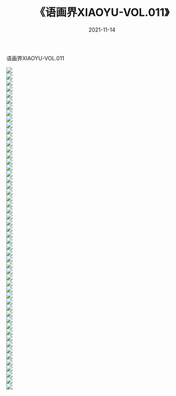 ﻿---
layout: post
title:  《语画界XIAOYU-VOL.011》
date:   2021-11-14
img: http://imgx.orgx.ga/漏D/网络美图/2021/语画界XIAOYU-VOL.011/000.jpg
categories: [美女, 清纯, 唯美]
---

语画界XIAOYU-VOL.011

  ![](http://imgx.orgx.ga/漏D/网络美图/2021/语画界XIAOYU-VOL.011/001.jpg) <br> ![](http://imgx.orgx.ga/漏D/网络美图/2021/语画界XIAOYU-VOL.011/002.jpg) <br> ![](http://imgx.orgx.ga/漏D/网络美图/2021/语画界XIAOYU-VOL.011/003.jpg) <br> ![](http://imgx.orgx.ga/漏D/网络美图/2021/语画界XIAOYU-VOL.011/004.jpg) <br> ![](http://imgx.orgx.ga/漏D/网络美图/2021/语画界XIAOYU-VOL.011/005.jpg) <br> ![](http://imgx.orgx.ga/漏D/网络美图/2021/语画界XIAOYU-VOL.011/006.jpg) <br> ![](http://imgx.orgx.ga/漏D/网络美图/2021/语画界XIAOYU-VOL.011/007.jpg) <br> ![](http://imgx.orgx.ga/漏D/网络美图/2021/语画界XIAOYU-VOL.011/008.jpg) <br> ![](http://imgx.orgx.ga/漏D/网络美图/2021/语画界XIAOYU-VOL.011/009.jpg) <br> ![](http://imgx.orgx.ga/漏D/网络美图/2021/语画界XIAOYU-VOL.011/010.jpg) <br> ![](http://imgx.orgx.ga/漏D/网络美图/2021/语画界XIAOYU-VOL.011/011.jpg) <br> ![](http://imgx.orgx.ga/漏D/网络美图/2021/语画界XIAOYU-VOL.011/012.jpg) <br> ![](http://imgx.orgx.ga/漏D/网络美图/2021/语画界XIAOYU-VOL.011/013.jpg) <br> ![](http://imgx.orgx.ga/漏D/网络美图/2021/语画界XIAOYU-VOL.011/014.jpg) <br> ![](http://imgx.orgx.ga/漏D/网络美图/2021/语画界XIAOYU-VOL.011/015.jpg) <br> ![](http://imgx.orgx.ga/漏D/网络美图/2021/语画界XIAOYU-VOL.011/016.jpg) <br> ![](http://imgx.orgx.ga/漏D/网络美图/2021/语画界XIAOYU-VOL.011/017.jpg) <br> ![](http://imgx.orgx.ga/漏D/网络美图/2021/语画界XIAOYU-VOL.011/018.jpg) <br> ![](http://imgx.orgx.ga/漏D/网络美图/2021/语画界XIAOYU-VOL.011/019.jpg) <br> ![](http://imgx.orgx.ga/漏D/网络美图/2021/语画界XIAOYU-VOL.011/020.jpg) <br> ![](http://imgx.orgx.ga/漏D/网络美图/2021/语画界XIAOYU-VOL.011/021.jpg) <br> ![](http://imgx.orgx.ga/漏D/网络美图/2021/语画界XIAOYU-VOL.011/022.jpg) <br> ![](http://imgx.orgx.ga/漏D/网络美图/2021/语画界XIAOYU-VOL.011/023.jpg) <br> ![](http://imgx.orgx.ga/漏D/网络美图/2021/语画界XIAOYU-VOL.011/024.jpg) <br> ![](http://imgx.orgx.ga/漏D/网络美图/2021/语画界XIAOYU-VOL.011/025.jpg) <br> ![](http://imgx.orgx.ga/漏D/网络美图/2021/语画界XIAOYU-VOL.011/026.jpg) <br> ![](http://imgx.orgx.ga/漏D/网络美图/2021/语画界XIAOYU-VOL.011/027.jpg) <br> ![](http://imgx.orgx.ga/漏D/网络美图/2021/语画界XIAOYU-VOL.011/028.jpg) <br> ![](http://imgx.orgx.ga/漏D/网络美图/2021/语画界XIAOYU-VOL.011/029.jpg) <br> ![](http://imgx.orgx.ga/漏D/网络美图/2021/语画界XIAOYU-VOL.011/030.jpg) <br> ![](http://imgx.orgx.ga/漏D/网络美图/2021/语画界XIAOYU-VOL.011/031.jpg) <br> ![](http://imgx.orgx.ga/漏D/网络美图/2021/语画界XIAOYU-VOL.011/032.jpg) <br> ![](http://imgx.orgx.ga/漏D/网络美图/2021/语画界XIAOYU-VOL.011/033.jpg) <br> ![](http://imgx.orgx.ga/漏D/网络美图/2021/语画界XIAOYU-VOL.011/034.jpg) <br> ![](http://imgx.orgx.ga/漏D/网络美图/2021/语画界XIAOYU-VOL.011/035.jpg) <br> ![](http://imgx.orgx.ga/漏D/网络美图/2021/语画界XIAOYU-VOL.011/036.jpg) <br> ![](http://imgx.orgx.ga/漏D/网络美图/2021/语画界XIAOYU-VOL.011/037.jpg) <br> ![](http://imgx.orgx.ga/漏D/网络美图/2021/语画界XIAOYU-VOL.011/038.jpg) <br> ![](http://imgx.orgx.ga/漏D/网络美图/2021/语画界XIAOYU-VOL.011/039.jpg) <br> ![](http://imgx.orgx.ga/漏D/网络美图/2021/语画界XIAOYU-VOL.011/040.jpg) <br> ![](http://imgx.orgx.ga/漏D/网络美图/2021/语画界XIAOYU-VOL.011/041.jpg) <br> ![](http://imgx.orgx.ga/漏D/网络美图/2021/语画界XIAOYU-VOL.011/042.jpg) <br> ![](http://imgx.orgx.ga/漏D/网络美图/2021/语画界XIAOYU-VOL.011/043.jpg) <br> ![](http://imgx.orgx.ga/漏D/网络美图/2021/语画界XIAOYU-VOL.011/044.jpg) <br> ![](http://imgx.orgx.ga/漏D/网络美图/2021/语画界XIAOYU-VOL.011/045.jpg) <br> ![](http://imgx.orgx.ga/漏D/网络美图/2021/语画界XIAOYU-VOL.011/046.jpg) <br> ![](http://imgx.orgx.ga/漏D/网络美图/2021/语画界XIAOYU-VOL.011/047.jpg) <br> ![](http://imgx.orgx.ga/漏D/网络美图/2021/语画界XIAOYU-VOL.011/048.jpg) <br> ![](http://imgx.orgx.ga/漏D/网络美图/2021/语画界XIAOYU-VOL.011/049.jpg) <br> ![](http://imgx.orgx.ga/漏D/网络美图/2021/语画界XIAOYU-VOL.011/050.jpg) <br> ![](http://imgx.orgx.ga/漏D/网络美图/2021/语画界XIAOYU-VOL.011/051.jpg) <br> ![](http://imgx.orgx.ga/漏D/网络美图/2021/语画界XIAOYU-VOL.011/052.jpg) <br> ![](http://imgx.orgx.ga/漏D/网络美图/2021/语画界XIAOYU-VOL.011/053.jpg) <br>